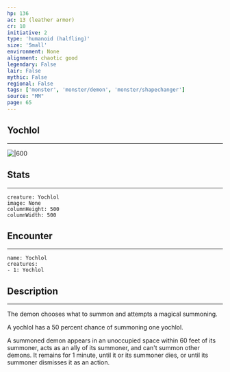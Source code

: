 ```yaml
---
hp: 136
ac: 13 (leather armor)
cr: 10
initiative: 2
type: 'humanoid (halfling)'    
size: 'Small'
environment: None
alignment: chaotic good
legendary: False
lair: False
mythic: False
regional: False
tags: ['monster', 'monster/demon', 'monster/shapechanger']
source: "MM"
page: 65
---
```


## Yochlol
---

![|600](D:/Program%20Files/5e.tools/img/bestiary/MM/Yochlol.jpg)

## Stats
---

```statblock
creature: Yochlol
image: None
columnHeight: 500
columnWidth: 500
```

## Encounter
---

```encounter-table
name: Yochlol
creatures:
- 1: Yochlol
```

## Description
---


The demon chooses what to summon and attempts a magical summoning.

A yochlol has a 50 percent chance of summoning one yochlol.

A summoned demon appears in an unoccupied space within 60 feet of its summoner, acts as an ally of its summoner, and can't summon other demons. It remains for 1 minute, until it or its summoner dies, or until its summoner dismisses it as an action.




